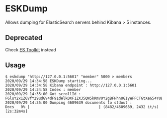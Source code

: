 # ESKDump

Allows dumping for ElasticSearch servers behind Kibana > 5 instances.

## Deprecated

Check [ES Toolkit](https://github.com/LeakIX/estk) instead

## Usage

```shell script
$ eskdump "http://127.0.0.1:5601" "member" 5000 > members
2020/09/29 14:34:58 ESKDump starting...
2020/09/29 14:34:58 Kibana endpoint : http://127.0.0.1:5601
2020/09/29 14:34:58 Index : member
2020/09/29 14:35:00 Got scrollId : FGluY2x1ZGVfY29udGV4dF91dWlkDXF1ZXJ5QW5kRmV0Y2gBFHhnUGIyWFFCTGtXeG54YUEzQ1ZFAAAAAAAHa54WTElweWl0SHhRanFoODA5TUNMeFRfdw==
2020/09/29 14:35:00 Dumping 4689639 documents to stdout :
Docs   0% |                               | (8482/4689639, 2432 it/s) [2s:32m4s]
```

